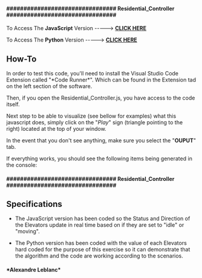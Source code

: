 <h4>################################ Residential_Controller ################################</h4>

To Access The **JavaScript** Version -----> [**CLICK HERE**](https://github.com/CptnWookie/Rocket_Elevators_Controllers/blob/master/Residential_Controller.js)

To Access The **Python** Version -----> [**CLICK HERE**](https://github.com/CptnWookie/Rocket_Elevators_Controllers/blob/master/Residential_Controller.py)


<h2>How-To</h2>
In order to test this code, you'll need to install the Visual Studio Code Extension called "*Code Runner*". Which can be found in the Extension tad on the left section of the software.

Then, if you open the Residential_Controller.js, you have access to the code itself.

Next step to be able to visualize (see bellow for examples) what this javascript does, simply click on the "*Play*" sign (triangle pointing to the right) located at the top of your window.

In the event that you don't see anything, make sure you select the "**OUPUT**" tab.

If everything works, you should see the following items being generated in the console:

<h4>################################ Residential_Controller ################################</h4>

<h2>Specifications</h2>


- The JavaScript version has been coded so the Status and Direction of the Elevators update in real time based on if they are set 
to "idle" or "moving".

- The Python version has been coded with the value of each Elevators hard coded for the purpose of this exercise so it can demonstrate that the algorithm and the code are working according to the scenarios.



<h4>*Alexandre Leblanc*</h4>







